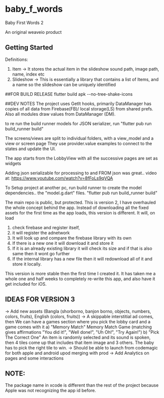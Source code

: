 # baby_f_words

Baby First Words 2

An original weaveio product

## Getting Started

Definitions:
1. Item -> It stores the actual item in the slideshow sound path, image path, name, index etc
2. Slideshow -> This is essentially a library that contains a list of Items, and a name so the slideshow can be uniquely identified 


##FOR BUILD RELEASE
flutter build apk --no-tree-shake-icons

##DEV NOTES
The project uses GetIt hooks, primarily DataManager has copies of all data from Firebase(FB)/
local storage(LS) from shared prefs. Also all modules draw values from DataManager (DM).

to re run the build runner models for JSON serializer, run "flutter pub run build_runner build"

The screens/views are split to individual folders, with a view_model and a view or screen page
They use provider.value examples to connect to the states and update the UI.

The app starts from the LobbyView with all the successive pages are set as widgets


Adding json serializable for processing to and FROM json was great.. video at: https://www.youtube.com/watch?v=8fFoLs9qVQA

To Setup project at another pc, run build runner to create the model dependencies.. the "model.g.dart" files.
"flutter pub run build_runner build"

The main repo is public, but protected. This is version 2, I have overhauled the whole concept behind the app. Instead 
of downloading all the fixed assets for the first time as the app loads, this version is different. It will, on load
1) check firebase and register itself, 
2) it will register the adnetwork
3) It will look up and compare the firebase library with its own
4) If there is a new one it will download it and store it
5) If it is an already existing library it will check its size and if that is also same then it wont go further
6) If the internal library has a new file then it will redownload all of it and store it locally.


This version is more stable then the first time I created it. It has taken me a whole one and half weeks to completely
re-write this app, and also have it get included for iOS. 

## IDEAS FOR VERSION 3
-> Add new assets (Bangla (shorborno, banjon borno, objects, numbers, colors, fruits), English (colors, fruits))
-> A skippable interstitial ad comes, then We can have a games section where you pick the lobby card and a game comes with it
    a) "Memory Match" Memory Match Game (matching gives affirmations "You did it!", "Well done!", "Uh Oh!", "Try Again!")
    b) "Pick The Correct One" An item is randomly selected and its sound is spoken, then 4 tiles come up that includes that item image and 3 others. The baby has to pick the right tile to win.
-> Should be able to launch from codemagic for both apple and android upod merging with prod
-> Add Analytics on pages and some interactions

    
## NOTE:
The package name in xcode is different than the rest of the project because Apple was not recognizing the app id before.


